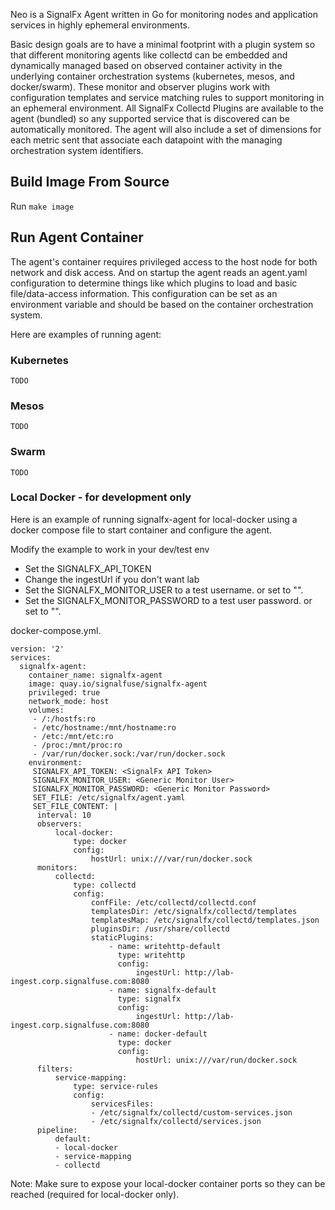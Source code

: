 Neo is a SignalFx Agent written in Go for monitoring nodes and application services in highly ephemeral environments.

Basic design goals are to have a minimal footprint with a plugin system so
that different monitoring agents like collectd can be embedded and dynamically
managed based on observed container activity in the underlying container
orchestration systems (kubernetes, mesos, and docker/swarm). These monitor and
observer plugins work with configuration templates and service matching
rules to support monitoring in an ephemeral environment. All SignalFx Collectd
Plugins are available to the agent (bundled) so any supported service that is discovered
can be automatically monitored. The agent will also include a set of dimensions
for each metric sent that associate each datapoint with the managing orchestration
system identifiers.


## Build Image From Source

Run `make image`


## Run Agent Container

The agent's container requires privileged access to the host node for both network and disk access.
And on startup the agent reads an agent.yaml configuration to determine things like which plugins to load and basic file/data-access information.
This configuration can be set as an environment variable and should be based on the container orchestration system.

Here are examples of running agent:

### Kubernetes
```
TODO
```
### Mesos
```
TODO
```
### Swarm
```
TODO
```
### Local Docker - for development only

Here is an example of running signalfx-agent for local-docker using a docker compose file to start container and configure the agent.

Modify the example to work in your dev/test env
* Set the SIGNALFX_API_TOKEN
* Change the ingestUrl if you don't want lab
* Set the SIGNALFX_MONITOR_USER to a test username.  or set to "".
* Set the SIGNALFX_MONITOR_PASSWORD to a test user password.  or set to "".

docker-compose.yml.
```
version: '2'
services:
  signalfx-agent:
    container_name: signalfx-agent
    image: quay.io/signalfuse/signalfx-agent
    privileged: true
    network_mode: host
    volumes:
     - /:/hostfs:ro
     - /etc/hostname:/mnt/hostname:ro
     - /etc:/mnt/etc:ro
     - /proc:/mnt/proc:ro
     - /var/run/docker.sock:/var/run/docker.sock
    environment:
     SIGNALFX_API_TOKEN: <SignalFx API Token>
     SIGNALFX_MONITOR_USER: <Generic Monitor User>
     SIGNALFX_MONITOR_PASSWORD: <Generic Monitor Password>
     SET_FILE: /etc/signalfx/agent.yaml
     SET_FILE_CONTENT: |
      interval: 10
      observers:
          local-docker:
              type: docker
              config:
                  hostUrl: unix:///var/run/docker.sock
      monitors:
          collectd:
              type: collectd
              config:
                  confFile: /etc/collectd/collectd.conf
                  templatesDir: /etc/signalfx/collectd/templates
                  templatesMap: /etc/signalfx/collectd/templates.json
                  pluginsDir: /usr/share/collectd
                  staticPlugins:
                      - name: writehttp-default
                        type: writehttp
                        config:
                            ingestUrl: http://lab-ingest.corp.signalfuse.com:8080
                      - name: signalfx-default
                        type: signalfx
                        config:
                            ingestUrl: http://lab-ingest.corp.signalfuse.com:8080
                      - name: docker-default
                        type: docker
                        config:
                            hostUrl: unix:///var/run/docker.sock
      filters:
          service-mapping:
              type: service-rules
              config:
                  servicesFiles:
                  - /etc/signalfx/collectd/custom-services.json
                  - /etc/signalfx/collectd/services.json
      pipeline:
          default:
          - local-docker
          - service-mapping
          - collectd
```

Note: Make sure to expose your local-docker container ports so they can be reached (required for local-docker only).

